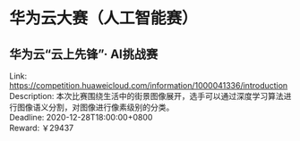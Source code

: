 # 华为云大赛（人工智能赛）



## 华为云“云上先锋”· AI挑战赛

Link: https://competition.huaweicloud.com/information/1000041336/introduction  
Description: 本次比赛围绕生活中的街景图像展开，选手可以通过深度学习算法进行图像语义分割，对图像进行像素级别的分类。  
Deadline: 2020-12-28T18:00:00+0800  
Reward: ￥29437  

